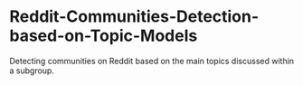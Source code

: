 # Reddit-Communities-Detection-based-on-Topic-Models
Detecting communities on Reddit based on the main topics discussed within a subgroup.
